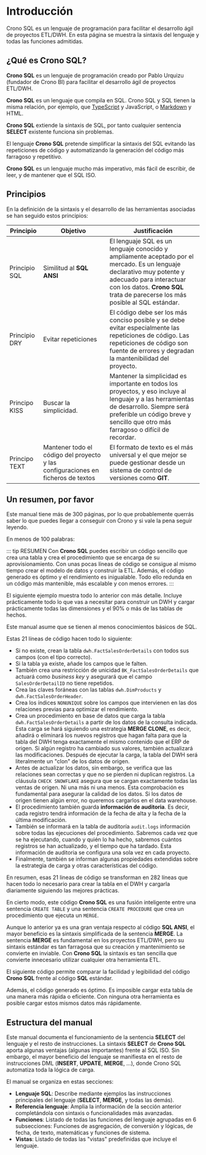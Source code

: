 ﻿---
sidebarDepth: 2
---


# Introducción

Crono SQL es un lenguaje de programación para facilitar el desarrollo ágil de proyectos ETL/DWH. En esta página se muestra la sintaxis del lenguaje y todas las funciones admitidas.

## ¿Qué es Crono SQL?

**Crono SQL** es un lenguaje de programación creado por Pablo Urquizu (fundador de Crono BI) para facilitar el desarrollo ágil de proyectos ETL/DWH.

**Crono SQL** es un lenguaje que compila en SQL. Crono SQL y SQL tienen la misma relación, por ejemplo, que [TypeScript](https://es.wikipedia.org/wiki/TypeScript) y JavaScript, o [Markdown](https://daringfireball.net/projects/markdown/syntax) y HTML. 

**Crono SQL** extiende la sintaxis de SQL, por tanto cualquier sentencia **SELECT** existente funciona sin problemas. 

El lenguaje **Crono SQL** pretende simplificar la sintaxis del SQL evitando las repeticiones de código y automatizando la generación del código más farragoso y repetitivo. 

**Crono SQL** es un lenguaje mucho más imperativo, más fácil de escribir, de leer, y de mantener que el SQL ISO. 


## Principios

En la definición de la sintaxis y el desarrollo de las herramientas asociadas se han seguido estos principios:


| Principio              | Objetivo              | Justificación        |
|------------------------|--------------------------|----------------------|
| Principio SQL          | Similitud al **SQL ANSI** | El lenguaje SQL es un lenguaje conocido y ampliamente aceptado por el mercado. Es un lenguaje declarativo muy potente y adecuado para interactuar con los datos. **Crono SQL** trata de parecerse los más posible al SQL estándar. |
| Principio DRY          | Evitar repeticiones       | El código debe ser los más conciso posible y se debe evitar especialmente las repeticiones de código. Las repeticiones de código son fuente de errores y degradan la mantenibilidad del proyecto. |
| Principo KISS          | Buscar la simplicidad. | Mantener la simplicidad es importante en todos los proyectos, y eso incluye al lenguaje y a las herramientas de desarrollo. Siempre será preferible un código breve y sencillo que otro más farragoso o difícil de recordar.|
| Principo TEXT          | Mantener todo el código del proyecto y las configuraciones en ficheros de textos | El formato de texto es el más universal y el que mejor se puede gestionar desde un sistema de control de versiones como **GIT**. |


## Un resumen, por favor

Este manual tiene más de 300 páginas, por lo que probablemente querrás saber lo que puedes llegar a conseguir con Crono y si vale la pena seguir leyendo.

En menos de 100 palabras:

::: tip RESUMEN
Con **Crono SQL** puedes escribir un código sencillo que crea una tabla y crea el procedimiento que se encarga de su aprovisionamiento. 
Con unas pocas líneas de código se consigue al mismo tiempo crear el modelo de datos y construir la ETL. 
Además, el código generado es óptimo y el rendimiento es inigualable. Todo ello redunda en un código más mantenible, más escalable y con menos errores.
:::


El siguiente ejemplo muestra todo lo anterior con más detalle. Incluye prácticamente todo lo que vas a necesitar para construir un DWH y cargar prácticamente todas las dimensiones y el 90% o más de las tablas de hechos.

Este manual asume que se tienen al menos conocimientos básicos de SQL.

<view-sql-code fileName="ConceptDemo1"/>

Estas 21 líneas de código hacen todo lo siguiente:

- Si no existe, crean la tabla `dwh.FactSalesOrderDetails` con todos sus campos (con el tipo correcto).
- Si la tabla ya existe, añade los campos que le falten.
- También crea una restricción de unicidad `BK_FactSalesOrderDetails` que actuará como *business key* y asegurará que el campo `SalesOrderDetailID` no tiene repetidos.
- Crea las claves foráneas con las tablas `dwh.DimProducts` y `dwh.FactSalesOrderHeader`.
- Crea los índices `NONUNIQUE` sobre los campos que intervienen en las dos relaciones previas para optimizar el rendimiento.
- Crea un procedimiento en base de datos que carga la tabla `dwh.FactSalesOrderDetails` a partir de los datos de la consulta indicada. Esta carga se hará siguiendo una estrategia **MERGE CLONE**, es decir, añadirá o eliminará los nuevos registros que hagan falta para que la tabla del DWH tenga exactamente el mismo contenido que el ERP de origen. Si algún registro ha cambiado sus valores, también actualizará las modificaciones. Después de ejecutar la carga, la tabla del DWH será literalmente un "clon" de los datos de origen.
- Antes de actualizar los datos, sin embargo, se verifica que las relaciones sean correctas y que no se pierden ni duplican registros. La cláusula `CHECK SNOWFLAKE` asegura que se cargan exactamente todas las ventas de origen. Ni una más ni una menos. Esta comprobación es fundamental para asegurar la calidad de los datos. Si los datos de origen tienen algún error, no queremos cargarlos en el data warehouse.
- El procedimiento también guarda **información de auditoria**. Es decir, cada registro tendrá información de la fecha de alta y la fecha de la última modificación.
- También se informará en la tabla de auditoría `audit.logs` información sobre todas las ejecuciones del procedimiento. Sabremos cada vez que se ha ejecutando, cuando y quién lo ha hecho, sabremos cuántos registros se han actualizado, y el tiempo que ha tardado. Esta información de auditoria se configura una sola vez en cada proyecto.
- Finalmente, también se informan algunas propiedades extendidas sobre la estrategia de carga y otras características del código.

En resumen, esas 21 lineas de código se transforman en 282 líneas que hacen todo lo necesario para crear la tabla en el DWH y cargarla diariamente siguiendo las mejores prácticas.

En cierto modo, este código **Crono SQL** es una fusión inteligente entre una sentencia `CREATE TABLE` y una sentencia `CREATE PROCEDURE` que crea un procedimiento que ejecuta un `MERGE`. 

Aunque lo anterior ya es una gran ventaja respecto al código **SQL ANSI**, el mayor beneficio es la sintaxis simplificada de la sentencia **MERGE**. La sentencia **MERGE** es fundamental en los proyectos ETL/DWH, pero su sintaxis estándar es tan farragosa que su creación y mantenimiento se convierte en inviable. Con **Crono SQL** la sintaxis es tan sencilla que convierte innecesario utilizar cualquier otra herramienta ETL.

El siguiente código permite comparar la facilidad y legibilidad del código **Crono SQL** frente al código **SQL** estándar.


<view-sql-code fileName="ConceptDemo2"/>

Además, el código generado es óptimo. Es imposible cargar esta tabla de una manera más rápida o eficiente. Con ninguna otra herramienta es posible cargar estos mismos datos más rápidamente.


## Estructura del manual



Este manual documenta el funcionamiento de la sentencia **SELECT** del lenguaje y el resto de instrucciones. La sintaxis **SELECT** de **Crono SQL** aporta algunas ventajas (algunas importantes) frente al SQL ISO. Sin embargo, el mayor beneficio del lenguaje se manifiesta en el resto de instrucciones DML (**INSERT**, **UPDATE**, **MERGE**, …), donde Crono SQL automatiza toda la lógica de carga. 

El manual se organiza en estas secciones:

- **Lenguaje SQL**: Describe mediante ejemplos las instrucciones principales del lenguaje (**SELECT**, **MERGE**, y todas las demás).
- **Referencia lenguaje**: Amplia la información de la sección anterior completándola con sintaxis o funcionalidades más avanzadas.
- **Funciones**: Listado de todas las funciones del lenguaje agrupadas en 6 subsecciones: Funciones de asgregación, de conversión y lógicas, de fecha, de texto, matemáticas y funciones de sistema.
- **Vistas**: Listado de todas las "vistas" predefinidas que incluye el lenguaje.


<section-index />
